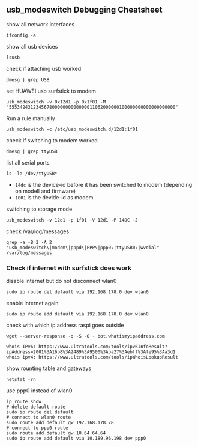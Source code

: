## usb_modeswitch Debugging Cheatsheet

show all network interfaces

	ifconfig -a

show all usb devices

	lsusb

check if attaching usb worked

	dmesg | grep USB

set HUAWEI usb surfstick to modem

	usb_modeswitch -v 0x12d1 -p 0x1f01 -M "55534243123456780000000000000011062000000100000000000000000000"

Run a rule manually

 	usb_modeswitch -c /etc/usb_modeswitch.d/12d1:1f01

check if switching to modem worked

	dmesg | grep ttyUSB

list all serial ports

	ls -la /dev/ttyUSB*

* ```14dc``` is the device-id before it has been switched to modem (depending on modell and firmware)
* ```1001``` is the devide-id as modem

switching to storage mode

	usb_modeswitch -v 12d1 -p 1f01 -V 12d1 -P 14DC -J

check /var/log/messages

	grep -a -B 2 -A 2 "usb_modeswitch\|modem\|pppd\|PPP\|ppp0\|ttyUSB0\|wvdial" /var/log/messages


### Check if internet with surfstick does work
disable internet but do not disconnect wlan0

	sudo ip route del default via 192.168.178.0 dev wlan0

enable internet again

	sudo ip route add default via 192.168.178.0 dev wlan0

check with which ip address raspi goes outside

	wget --server-response -q -S -O - bot.whatismyipaddress.com

	whois IPv6: https://www.ultratools.com/tools/ipv6InfoResult?ipAddress=2001%3A16b8%3A2489%3A9500%3Aba27%3Aebff%3Afe95%3Aa3d1
	whois ipv4: https://www.ultratools.com/tools/ipWhoisLookupResult

show rounting table and gateways

	netstat -rn

use ppp0 instead of wlan0

	ip route show
	# delete default route
	sudo ip route del default
	# connect to wlan0 route
	sudo route add default gw 192.168.178.78
	# connect to ppp0 route
	sudo route add default gw 10.64.64.64
	sudo ip route add default via 10.189.96.198 dev ppp0
